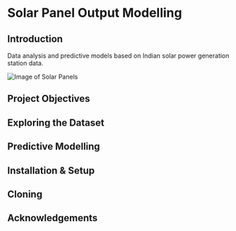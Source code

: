 # Solar Panel Output Modelling

Introduction
---

Data analysis and predictive models based on Indian solar power generation station data.

![Image of Solar Panels](https://github.com/PMetcalf/solar-power-generation-project/blob/master/Miscellaneous/solar_panel_low_res_201110.jpg)

Project Objectives
---

Exploring the Dataset
---

Predictive Modelling
---

Installation & Setup
---

Cloning
---

Acknowledgements
---
